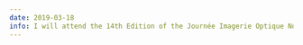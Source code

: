 ```yaml
---
date: 2019-03-18
info: I will attend the 14th Edition of the Journée Imagerie Optique Non Conventionnel (JIONC) in Paris!
---
```

